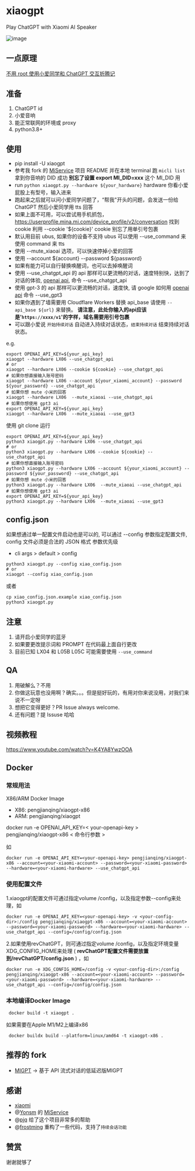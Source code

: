 # xiaogpt
Play ChatGPT with Xiaomi AI Speaker

![image](https://user-images.githubusercontent.com/15976103/220028375-c193a859-48a1-4270-95b6-ef540e54a621.png)


## 一点原理

[不用 root 使用小爱同学和 ChatGPT 交互折腾记](https://github.com/yihong0618/gitblog/issues/258)


## 准备

1. ChatGPT id
2. 小爱音响
3. 能正常联网的环境或 proxy
4. python3.8+

## 使用

- pip install -U xiaogpt 
- 参考我 fork 的 [MiService](https://github.com/yihong0618/MiService) 项目 README 并在本地 terminal 跑 `micli list` 拿到你音响的 DID 成功 **别忘了设置 export MI_DID=xxx** 这个 MI_DID 用 
- run `python xiaogpt.py --hardware ${your_hardware}` hardware 你看小爱屁股上有型号，输入进来
- 跑起来之后就可以问小爱同学问题了，“帮我"开头的问题，会发送一份给 ChatGPT 然后小爱同学用 tts 回答
- 如果上面不可用，可以尝试用手机抓包，https://userprofile.mina.mi.com/device_profile/v2/conversation 找到 cookie 利用 --cookie '${cookie}' cookie 别忘了用单引号包裹
- 默认用目前 ubus, 如果你的设备不支持 ubus 可以使用 --use_command 来使用 command 来 tts
- 使用 --mute_xiaoai 选项，可以快速停掉小爱的回答
- 使用 --account ${account} --password ${password}
- 如果有能力可以自行替换唤醒词，也可以去掉唤醒词
- 使用 --use_chatgpt_api 的 api 那样可以更流畅的对话，速度特别快，达到了对话的体验, [openai api](https://platform.openai.com/account/api-keys), 命令 --use_chatgpt_api
- 使用 gpt-3 的 api 那样可以更流畅的对话，速度快, 请 google 如何用 [openai api](https://platform.openai.com/account/api-keys) 命令 --use_gpt3
- 如果你遇到了墙需要用 Cloudflare Workers 替换 api_base 请使用 `--api_base ${url}` 来替换。  **请注意，此处你输入的api应该是'`https://xxxx/v1`'的字样，域名需要用引号包裹**
- 可以跟小爱说 `开始持续对话` 自动进入持续对话状态，`结束持续对话` 结束持续对话状态。

e.g.

```shell
export OPENAI_API_KEY=${your_api_key}
xiaogpt --hardware LX06 --use_chatgpt_api 
# or 
xiaogpt --hardware LX06 --cookie ${cookie} --use_chatgpt_api
# 如果你想直接输入账号密码
xiaogpt --hardware LX06 --account ${your_xiaomi_account} --password ${your_password} --use_chatgpt_api
# 如果你想 mute 小米的回答
xiaogpt --hardware LX06  --mute_xiaoai --use_chatgpt_api
# 如果你想使用 gpt3 ai
export OPENAI_API_KEY=${your_api_key}
xiaogpt --hardware LX06  --mute_xiaoai --use_gpt3
```
使用 git clone 运行

```shell
export OPENAI_API_KEY=${your_api_key}
python3 xiaogpt.py --hardware LX06 --use_chatgpt_api
# or
python3 xiaogpt.py --hardware LX06 --cookie ${cookie} --use_chatgpt_api
# 如果你想直接输入账号密码
python3 xiaogpt.py --hardware LX06 --account ${your_xiaomi_account} --password ${your_password} --use_chatgpt_api
# 如果你想 mute 小米的回答
python3 xiaogpt.py --hardware LX06  --mute_xiaoai --use_chatgpt_api
# 如果你想使用 gpt3 ai
export OPENAI_API_KEY=${your_api_key}
python3 xiaogpt.py --hardware LX06  --mute_xiaoai --use_gpt3
```

## config.json
如果想通过单一配置文件启动也是可以的, 可以通过 --config 参数指定配置文件, config 文件必须是合法的 JSON 格式
参数优先级
- cli args > default > config

```shell
python3 xiaogpt.py --config xiao_config.json
# or
xiaogpt --config xiao_config.json
```
或者
```shell
cp xiao_config.json.example xiao_config.json
python3 xiaogpt.py 
```

## 注意

1. 请开启小爱同学的蓝牙
2. 如果要更改提示词和 PROMPT 在代码最上面自行更改
3. 目前已知 LX04 和 L05B L05C 可能需要使用 `--use_command`

## QA

1. 用破解么？不用
2. 你做这玩意也没用啊？确实。。。但是挺好玩的，有用对你来说没用，对我们来说不一定呀
3. 想把它变得更好？PR Issue always welcome.
4. 还有问题？提 Issuse 哈哈

## 视频教程
https://www.youtube.com/watch?v=K4YA8YwzOOA

## Docker

### 常规用法
X86/ARM Docker Image
- X86: pengjianqing/xiaogpt-x86
- ARM: pengjianqing/xiaogpt

docker run -e OPENAI_API_KEY=< your-openapi-key > pengjianqing/xiaogpt-x86 < 命令行参数 >

如

```shell
docker run -e OPENAI_API_KEY=<your-openapi-key> pengjianqing/xiaogpt-x86 --account=<your-xiaomi-account> --password=<your-xiaomi-password> --hardware=<your-xiaomi-hardware> --use_chatgpt_api
```

### 使用配置文件

1.xiaogpt的配置文件可通过指定volume /config，以及指定参数--config来处理，如

```shell
docker run -e OPENAI_API_KEY=<your-openapi-key> -v <your-config-dir>:/config pengjianqing/xiaogpt-x86 --account=<your-xiaomi-account> --password=<your-xiaomi-password> --hardware=<your-xiaomi-hardware> --use_chatgpt_api --config=/config/config.json
```

2.如果使用revChatGPT，则可通过指定volume /config，以及指定环境变量XDG_CONFIG_HOME来处理 ( **revChatGPT配置文件需要放置到<your-config-dir>/revChatGPT/config.json** ) ，如

```shell
docker run -e XDG_CONFIG_HOME=/config -v <your-config-dir>:/config pengjianqing/xiaogpt-x86 --account=<your-xiaomi-account> --password=<your-xiaomi-password> --hardware=<your-xiaomi-hardware> --use_chatgpt_api --config=/config/config.json
```

### 本地编译Docker Image
```shell
 docker build -t xiaogpt .
```
如果需要在Apple M1/M2上编译x86
```shell
 docker buildx build --platform=linux/amd64 -t xiaogpt-x86 .
```

## 推荐的 fork

- [MIGPT](https://github.com/Afool4U/MIGPT) -> 基于 API 流式对话的低延迟版MIGPT

## 感谢

- [xiaomi](https://www.mi.com/)
- @[Yonsm](https://github.com/Yonsm) 的 [MiService](https://github.com/Yonsm/MiService) 
- @[pjq](https://github.com/pjq) 给了这个项目非常多的帮助
- @[frostming](https://github.com/frostming) 重构了一些代码，支持了`持续会话功能`

## 赞赏

谢谢就够了
